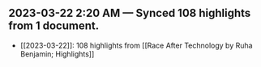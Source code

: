 ## 2023-03-22 2:20 AM — Synced 108 highlights from 1 document.
- [[2023-03-22]]: 108 highlights from [[Race After Technology by Ruha Benjamin; Highlights]]

